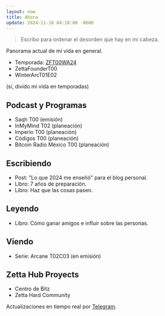```yaml
---
layout: now
title: Ahora
update: 2024-11-16 04:18:00 -0600
---
```


> Escribo para ordenar el desorden que hay en mi cabeza.

Panorama actual de mi vida en general.

- Temporada: [ZFT00WA24](https://zettafounder.github.io/temporadas/zf0wa24.html) 
- ZettaFounderT00
- WinterArcT01E02

(sí, divido mi vida en temporadas)

## Podcast y Programas
- Saqh T00 (emisión)
- InMyMind T02 (planeación)
- Imperio T00 (planeación)
- Códigos T00 (planeación)
- Bitcoin Radio México T00 (planeación)

## Escribiendo
- Post: "Lo que 2024 me enseñó" para el blog personal.
- Libro: 7 años de preparación.
- Libro: Haz que las cosas pasen.

## Leyendo
- Libro: Cómo ganar amigos e influir sobre las personas.

## Viendo
- Serie: Arcane T02C03 (en emisión)

## Zetta Hub Proyects
- Centro de Bitz
- Zetta Hard Community

Actualizaciones en tiempo real por <a rel="me" href="https://t.me/zettafounder">Telegram</a>.